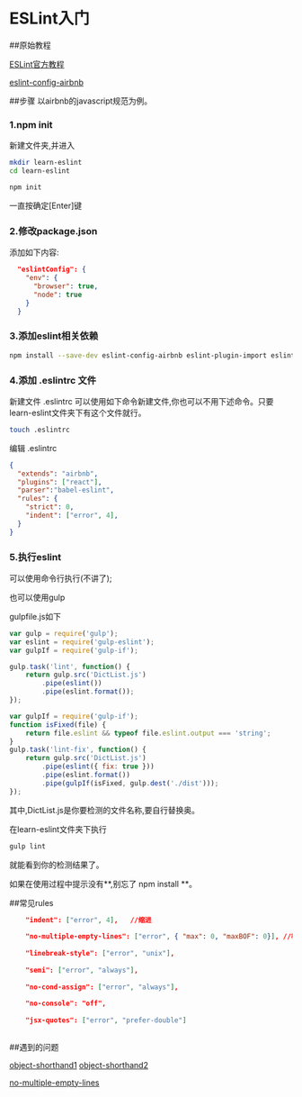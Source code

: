 # ESLint入门
##原始教程

[ESLint官方教程](http://eslint.org/docs/user-guide/getting-started)

[eslint-config-airbnb](https://github.com/airbnb/javascript/tree/master/packages/eslint-config-airbnb)

##步骤
以airbnb的javascript规范为例。
### 1.npm init
新建文件夹,并进入
```bash
mkdir learn-eslint
cd learn-eslint
```
```bash
npm init
```
一直按确定[Enter]键
### 2.修改package.json
添加如下内容:
```json
  "eslintConfig": {
    "env": {
      "browser": true,
      "node": true
    }
  }
```
### 3.添加eslint相关依赖

```bash
npm install --save-dev eslint-config-airbnb eslint-plugin-import eslint-plugin-react eslint-plugin-jsx-a11y eslint
```
### 4.添加 .eslintrc 文件
新建文件 .eslintrc
可以使用如下命令新建文件,你也可以不用下述命令。只要learn-eslint文件夹下有这个文件就行。
```bash
touch .eslintrc
```

编辑 .eslintrc

```json
{
  "extends": "airbnb",
  "plugins": ["react"],
  "parser":"babel-eslint",
  "rules": {
    "strict": 0,
    "indent": ["error", 4],
  }
}
```
### 5.执行eslint
可以使用命令行执行(不讲了);

也可以使用gulp

gulpfile.js如下
```javascript
var gulp = require('gulp');
var eslint = require('gulp-eslint');
var gulpIf = require('gulp-if');

gulp.task('lint', function() {
    return gulp.src('DictList.js')
        .pipe(eslint())
        .pipe(eslint.format());
});

var gulpIf = require('gulp-if');
function isFixed(file) {
    return file.eslint && typeof file.eslint.output === 'string';
}
gulp.task('lint-fix', function() {
    return gulp.src('DictList.js')
        .pipe(eslint({ fix: true }))
        .pipe(eslint.format())
        .pipe(gulpIf(isFixed, gulp.dest('./dist')));
});
```
其中,DictList.js是你要检测的文件名称,要自行替换奥。

在learn-eslint文件夹下执行
```bash
gulp lint
```
就能看到你的检测结果了。

如果在使用过程中提示没有**,别忘了 npm install **。

##常见rules
```json
    "indent": ["error", 4],   //缩进
    
    "no-multiple-empty-lines": ["error", { "max": 0, "maxBOF": 0}], //检测有没有空行
    
    "linebreak-style": ["error", "unix"],
    
    "semi": ["error", "always"],
    
    "no-cond-assign": ["error", "always"],
    
    "no-console": "off",
    
    "jsx-quotes": ["error", "prefer-double"]
    
```
##遇到的问题

[object-shorthand1](http://eslint.org/docs/rules/object-shorthand) [object-shorthand2](http://stackoverflow.com/questions/36093638/unexpected-block-statement-surrounding-arrow-body)

[no-multiple-empty-lines](http://eslint.org/docs/rules/no-multiple-empty-lines)



